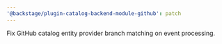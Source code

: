 ```yaml
---
'@backstage/plugin-catalog-backend-module-github': patch
---
```


Fix GitHub catalog entity provider branch matching on event processing.
